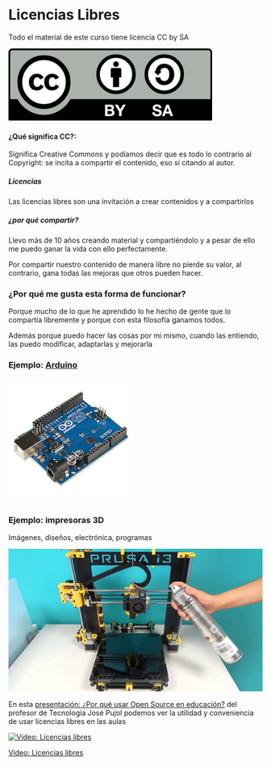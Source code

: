 # Licencias Libres 

Todo el material de este curso tiene licencia CC by SA

![Licencia CC](./images/Licencia_CC.png)

#### ¿Qué significa CC?:

Significa Creative Commons y podíamos decir que es todo lo contrario al Copyright: se incita a compartir el contenido, eso sí citando al autor.

#####  Licencias

Las licencias libres son una invitación a crear contenidos y a compartirlos

#####  ¿por qué compartir?

Llevo más de 10 años creando material y compartiéndolo y a pesar de ello me puedo ganar la vida con ello perfectamente. 

Por compartir nuestro contenido de manera libre no pierde su valor, al contrario, gana todas las mejoras que otros pueden hacer.

### ¿Por qué me gusta esta forma de funcionar?

Porque mucho de lo que he aprendido lo he hecho de gente que lo compartía libremente y porque con esta filosofía ganamos todos.

Además porque puedo hacer las cosas por mi mismo, cuando las entiendo, las puedo modificar, adaptarlas y mejorarla

### Ejemplo: [Arduino](http://www.arduino.cc)
![arduino](./images/Arduino_Uno_-_R3.jpg)


### Ejemplo: impresoras 3D
Imágenes, diseños, electrónica, programas

![prusa](./images/prusa.jpg)

En esta [presentación: ¿Por qué usar Open Source en educación?](http://www.slideshare.net/josepujolperez/programacion-y-robtica-secundaria-open-source?next_slideshow=1) del profesor de Tecnología José Pujol podemos ver la utilidad y conveniencia de usar licencias libres en las aulas

[![Vídeo: Licencias libres](https://img.youtube.com/vi/klSO8xpK4yU/0.jpg)](https://youtu.be/klSO8xpK4yU)

[Vídeo: Licencias libres](https://youtu.be/klSO8xpK4yU)
